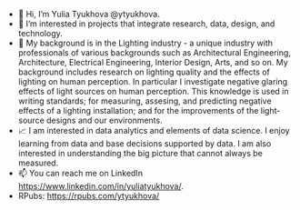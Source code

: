 - 👋 Hi, I’m Yulia Tyukhova @ytyukhova.
- 👀 I’m interested in projects that integrate research, data, design, and technology. 
- :low_brightness: My background is in the Lighting industry - a unique industry with professionals of various backgrounds such as Architectural Engineering, Architecture, Electrical Engineering, Interior Design, Arts, and so on. My background includes research on lighting quality and the effects of lighting on human perception. In particular I investigate negative glaring effects of light sources on human perception. This knowledge is used in writing standards; for measuring, assesing, and predicting negative effects of a lighting installation; and for the improvements of the light-source designs and our environments. 
- :chart_with_upwards_trend: I am interested in data analytics and elements of data science. I enjoy learning from data and base decisions supported by data. I am also interested in understanding the big picture that cannot always be measured. 
- 📫 You can reach me on LinkedIn https://www.linkedin.com/in/yuliatyukhova/. 
- RPubs: https://rpubs.com/ytyukhova/



<!---
ytyukhova/ytyukhova is a ✨ special ✨ repository because its `README.md` (this file) appears on your GitHub profile.
You can click the Preview link to take a look at your changes.
--->
